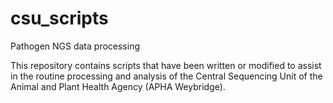 csu_scripts
===========

Pathogen NGS data processing

This repository contains scripts that have been written or modified to assist in the routine processing and analysis of the Central Sequencing Unit of the Animal and Plant Health Agency (APHA Weybridge).
